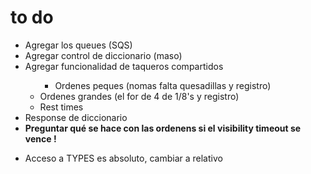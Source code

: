 # to do
<ul>
    <li>Agregar los queues (SQS)</li>
    <li>Agregar control de diccionario (maso)</li>
    <li>Agregar funcionalidad de taqueros compartidos
    <ul>
            <ul>
            <li>Ordenes peques (nomas falta quesadillas y registro)</li> 
            </ul>
            <li>Ordenes grandes (el for de 4 de 1/8's y registro)</li>
	        <li>Rest times</li> 
	</ul>
    </li>
    <li>Response de diccionario</li>
    <li>  <b>Preguntar qué se hace con las ordenens si el visibility timeout se vence !</b> </li>
</ul>
<div>
    <ul>
        <li>Acceso a TYPES es absoluto, cambiar a relativo</li>
    </ul>
</div>